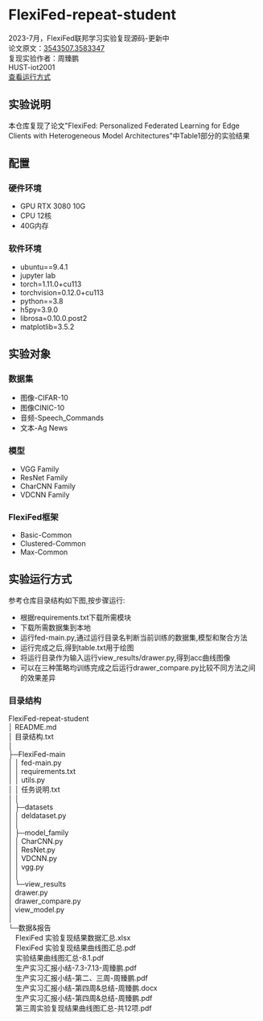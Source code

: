 # FlexiFed-repeat-student
2023-7月，FlexiFed联邦学习实验复现源码-更新中  
论文原文：[3543507.3583347](https://dl.acm.org/doi/10.1145/3543507.3583347)  
复现实验作者：周臻鹏  
HUST-iot2001  
[查看运行方式](#jump)
## 实验说明
本仓库复现了论文"FlexiFed: Personalized 
Federated Learning
for Edge Clients with Heterogeneous
Model Architectures"中Table1部分的实验结果
## 配置
### 硬件环境
- GPU RTX 3080 10G
- CPU 12核
- 40G内存
### 软件环境
- ubuntu==9.4.1 
- jupyter lab
- torch=1.11.0+cu113
- torchvision=0.12.0+cu113
- python==3.8
- h5py=3.9.0
- librosa=0.10.0.post2
- matplotlib=3.5.2
## 实验对象
### 数据集
- 图像-CIFAR-10
- 图像CINIC-10
- 音频-Speech_Commands
- 文本-Ag News
### 模型
- VGG Family
- ResNet Family
- CharCNN Family
- VDCNN Family
### FlexiFed框架
- Basic-Common
- Clustered-Common
- Max-Common
## 实验运行方式<span id="jump"></span>
参考仓库目录结构如下图,按步骤运行:
- 根据requirements.txt下载所需模块
- 下载所需数据集到本地
- 运行fed-main.py,通过运行目录名判断当前训练的数据集,模型和聚合方法
- 运行完成之后,得到table.txt用于绘图
- 将运行目录作为输入运行view_results/drawer.py,得到acc曲线图像
- 可以在三种策略均训练完成之后运行drawer_compare.py比较不同方法之间的效果差异
### 目录结构
FlexiFed-repeat-student</br>
│  README.md</br>
│  目录结构.txt</br>
│          
├─FlexiFed-main</br>
│  │  fed-main.py</br>
│  │  requirements.txt</br>
│  │  utils.py</br>
│  │  任务说明.txt</br>
│  │  
│  ├─datasets</br>
│  │      deldataset.py</br>
│  │      
│  ├─model_family</br>
│  │      CharCNN.py</br>
│  │      ResNet.py</br>
│  │      VDCNN.py</br>
│  │      vgg.py</br>
│  │      
│  └─view_results</br>
│          drawer.py</br>
│          drawer_compare.py</br>
│          view_model.py</br>
│          
└─数据&报告</br>
&emsp;FlexiFed 实验复现结果数据汇总.xlsx</br>
&emsp;FlexiFed 实验复现结果曲线图汇总.pdf</br>
&emsp;实验结果曲线图汇总-8.1.pdf</br>
&emsp;生产实习汇报小结-7.3-7.13-周臻鹏.pdf</br>
&emsp;生产实习汇报小结-第二、三周-周臻鹏.pdf</br>
&emsp;生产实习汇报小结-第四周&总结-周臻鹏.docx</br>
&emsp;生产实习汇报小结-第四周&总结-周臻鹏.pdf</br>
&emsp;第三周实验复现结果曲线图汇总-共12项.pdf</br>